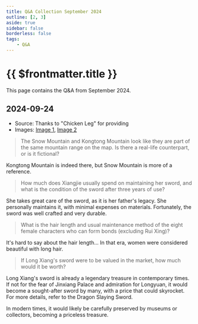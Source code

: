```yaml
---
title: Q&A Collection September 2024
outline: [2, 3]
aside: true
sidebar: false
borderless: false
tags:
    - Q&A
---
```


# {{ $frontmatter.title }}

This page contains the Q&A from September 2024.

## 2024-09-24

-   Source: Thanks to "Chicken Leg" for providing
-   Images: [Image 1](/images/qna/202409/20240924_0101.webp), [Image 2](/images/qna/202409/20240924_0102.webp)

> The Snow Mountain and Kongtong Mountain look like they are part of the same mountain range on the map. Is there a real-life counterpart, or is it fictional?

Kongtong Mountain is indeed there, but Snow Mountain is more of a reference.

> How much does Xiangjie usually spend on maintaining her sword, and what is the condition of the sword after three years of use?

She takes great care of the sword, as it is her father's legacy. She personally maintains it, with minimal expenses on materials. Fortunately, the sword was well crafted and very durable.

> What is the hair length and usual maintenance method of the eight female characters who can form bonds (excluding Rui Xing)?

It's hard to say about the hair length... In that era, women were considered beautiful with long hair.

> If Long Xiang's sword were to be valued in the market, how much would it be worth?

Long Xiang's sword is already a legendary treasure in contemporary times. If not for the fear of Jinxiang Palace and admiration for Longyuan, it would become a sought-after sword by many, with a price that could skyrocket. For more details, refer to the Dragon Slaying Sword.

In modern times, it would likely be carefully preserved by museums or collectors, becoming a priceless treasure.